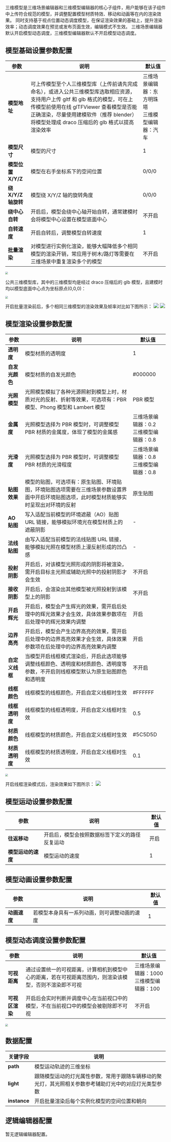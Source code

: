 三维模型是三维场景编辑器和三维模型编辑器的核心子组件，用户能够在该子组件中上传符合规范的模型，并调整配置模型材质特效、移动和动画等在内的渲染效果。
同时支持基于视点位置动态调度模型，在保证渲染效果的基础上，提升渲染效率；动态调度效果在预览或发布页面生效，编辑模式不生效。
三维场景编辑器默认开启模型动态调度，三维模型编辑器默认不开启模型动态调度。

## 模型基础设置参数配置
| 参数 | 说明 | 默认值 |
| --- | --- | --- |
| **模型地址** | 可上传模型至个人三维模型库（上传前请先完成命名），或进入公共三维模型库选取相应资源，支持用户上传 gltf 和 glb 格式的模型，可在上传模型前使用在线 glTFViewer 查看模型是否能正确渲染，尽量使用建模软件（推荐 blender）将模型处理成 draco 压缩后的 glb 格式以提高渲染效率| 三维场景编辑器：东方明珠塔<br /> 三维模型编辑器：汽车 |
| **模型尺寸** | 模型的尺寸 | 1 |
| **模型位置 X/Y/Z** | 模型在右手坐标系下的空间位置 |0/0/0 |
| **绕 X/Y/Z 轴旋转** | 模型绕 X/Y/Z 轴的旋转角度 | 0/0/0 |
| **绕中心自转** | 开启后，模型会绕中心轴开始自转，通常建模时会将模型中心设置在模型底面中心 |不开启 |
| **自转速度** | 开启自转后，调整模型自转速度 | 1 |
| **批量渲染** | 对模型进行实例化渲染，能够大幅降低多个相同模型的渲染开销，常应用于树木/路灯等需要在三维场景中重复渲染多个的模型 |不开启 |

<img src="https://qcloudimg.tencent-cloud.cn/raw/5a0fb38023521e78809bcc8dc400aa65.png"  style="zoom:50%;">

公共三维模型库，其中的三维模型均是经过 draco 压缩后的 glb 模型，且建模时均以模型底面中心点为坐标原点(0,0,0)：

<img src="https://qcloudimg.tencent-cloud.cn/raw/4530dda6d3ba7d1a71339af12eb60a8c.png"  style="zoom:50%;">

开启批量渲染前后，多个相同三维模型的渲染效果及帧率对比如下图所示：
![](https://qcloudimg.tencent-cloud.cn/raw/f5286cbf63339c296ede468d972adfc4.jpg)
![](https://qcloudimg.tencent-cloud.cn/raw/1ef72f4711943393849223fef5196277.jpg)

## 模型渲染设置参数配置
| 参数 | 说明 | 默认值 |
| --- | --- | --- |
| **透明度** | 模型材质的透明度 |1 |
| **自发光颜色** | 模型材质的自发光颜色 | #000000 |
| **光照模型** | 光照模型模拟了各种光源照射到模型上时，材质对光的反射、折射等效果，可选项有：PBR 模型、Phong 模型和 Lambert 模型 | PBR 模型 |
| **金属度** | 光照模型选择为 PBR 模型时，可调整模型 PBR 材质的金属度，体现了模型的金属感 |三维场景编辑器：0.2 <br /> 三维模型编辑器：0.8|
| **光滑度** | 光照模型选择为 PBR 模型时，可调整模型 PBR 材质的光滑程度 | 三维场景编辑器：0.8 <br /> 三维模型编辑器：0.8 |
| **贴图效果** | 模型的贴图，可选项有：原生贴图、环境贴图，环境贴图选项需要在三维场景参数设置界面中开启环境贴图选项，此时模型材质能够实时呈现出对环境的反射 | 原生贴图|
| **AO 贴图** | 写入适配当前模型的环境遮蔽（AO）贴图 URL 链接，能够模拟环境光在模型材质上的遮蔽阴影 |- |
| **法线贴图** | 由写入适配当前模型的法线贴图 URL 链接，能够模拟光照在模型材质上漫反射形成的凹凸感 | - |
| **投射阴影** | 开启后，对该模型光照形成的阴影将被渲染，需开启目标主光照或辅助光照中的投射阴影才会生效 | 不开启|
| **接收阴影** | 开启后，会渲染出其他模型被光照投射到该模型上的阴影 |不开启 |
| **开启辉光** | 开启后，模型会产生辉光的效果，需开启后处理中的辉光效果才会生效，具体效果参数项在后处理中的辉光效果内调整 | 开启 |
| **边界高亮** | 开启后，模型会产生边界高亮的效果，需开启后处理中的边界高亮效果才会生效，具体效果参数项在后处理中的边界高亮效果内调整 | 开启|
| **自定义线框** | 当模型开启线框模式渲染后，开启此选项能够调整线框颜色、透明度和材质颜色、透明度等参数，不开启则线框模型默认为原生贴图颜色和透明度 |不开启 |
| **线框颜色** | 线框模型的线框颜色，开启自定义线框时生效 | #FFFFFF |
| **线框透明度** | 线框模型的线框透明度，开启自定义线框时生效 | 0.5 |
| **材质颜色** | 线框模型的材质颜色，开启自定义线框时生效 | #5C5D5D|
| **材质透明度** | 线框模型的材质透明度，开启自定义线框时生效 |0.1 |

<img src="https://qcloudimg.tencent-cloud.cn/raw/95f9d6e80660ef1a688bd3a56ae85eed.jpg"  style="zoom:50%;">

开启线框渲染模式后，渲染效果如下图所示：
![](https://qcloudimg.tencent-cloud.cn/raw/c4c943e5559a2147d5b6d8ac10d9a38a.jpg)


## 模型运动设置参数配置
| 参数 | 说明 | 默认值 |
| --- | --- | --- |
| **往返移动** | 开启后，模型会按照数据标签下定义的路径反复运动 |开启 |
| **模型运动的速度** | 模型运动的速度 | 1 |

## 模型动画设置参数配置
| 参数 | 说明 | 默认值 |
| --- | --- | --- |
| **动画速度** | 若模型本身具有一系列动画，则可调整动画的速度 |1|

## 模型动态调度设置参数配置
| 参数 | 说明 | 默认值 |
| --- | --- | --- |
| **可视距离** | 通过设置统一的可视距离，计算相机到模型中心的距离，若在可视距离范围内，则渲染该模型，否则不渲染即不可视 |三维场景编辑器：1000 <br /> 三维模型编辑器：100|
| **可视区渲染** | 开启后会实时判断并调度中心在当前视口中的模型，不在当前视口中的模型会被剔除即不可视 | 不开启 |

<img src="https://qcloudimg.tencent-cloud.cn/raw/419fa208af5b8501c2714f5bdd0005cc.png"  style="zoom:50%;">

## 数据配置
| 关键字段 | 说明 |
| --- | --- |
| **path** | 模型运动轨迹的三维坐标 |
| **light** | 跟随模型运动的灯光属性参数，常用于跟随车辆移动的聚光灯，其光照相关参数参考辅助灯光中的对应灯光类型参数 |
| **instance** | 开启批量渲染后每个实例化模型的空间位置和朝向 |

## 逻辑编辑器配置
暂无逻辑编辑器配置。
